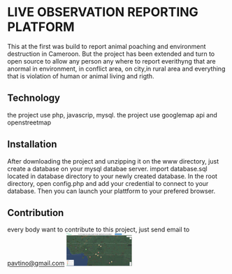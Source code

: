 # LIVE OBSERVATION REPORTING PLATFORM

This at the first was build to report animal poaching and environment destruction in Cameroon. But the project has been extended and turn to open source
to allow any person any where to report everithyng that are anormal in environment, in conflict area, on city,in rural area and everything that is violation 
of human or animal living and rigth.

## Technology
the project use php, javascrip, mysql. the project use googlemap api and openstreetmap
## Installation
After downloading the project and unzipping it on the www directory, just create a database on your mysql databae server.
import database.sql located in database directory to your newly created database.
In the root directory, open config.php and add your credential to connect to your database. Then you can launch your plattform to your prefered browser.
## Contribution
every body want to contribute to this project, just send email to pavtino@gmail.com
<img src="psod.png" width="150" heigth="150"></img>
